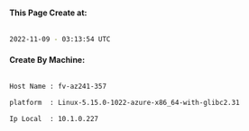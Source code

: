 
   
#### This Page Create at:

```bash

2022-11-09 - 03:13:54 UTC

```

#### Create By Machine:

```bash

Host Name : fv-az241-357

platform  : Linux-5.15.0-1022-azure-x86_64-with-glibc2.31

Ip Local  : 10.1.0.227

```

